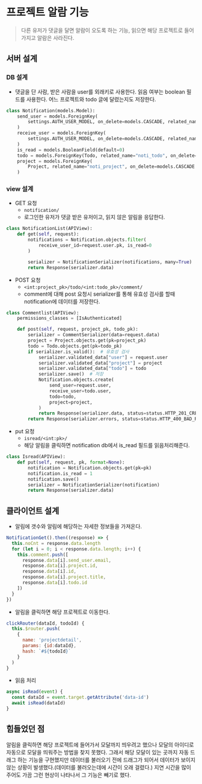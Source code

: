 # 프로젝트 알람 기능
> 다른 유저가 댓글을 달면 알람이 오도록 하는 기능, 읽으면 해당 프로젝트로 들어가지고 알람은 사라진다.

## 서버 설계
### DB 설계
- 댓글을 단 사람, 받은 사람을 user를 외래키로 사용한다. 읽음 여부는 boolean 필드를 사용한다. 어느 프로젝트와 todo 글에 달렸는지도 저장한다.
```python
class Notification(models.Model):
    send_user = models.ForeignKey(
        settings.AUTH_USER_MODEL, on_delete=models.CASCADE, related_name="send_user"
    )
    receive_user = models.ForeignKey(
        settings.AUTH_USER_MODEL, on_delete=models.CASCADE, related_name="receive_user"
    )
    is_read = models.BooleanField(default=0)
    todo = models.ForeignKey(Todo, related_name="noti_todo", on_delete=models.CASCADE)
    project = models.ForeignKey(
        Project, related_name="noti_project", on_delete=models.CASCADE
    )
```

### view 설계
- GET 요청
  - `notification/`
  - 로그인한 유저가 댓글 받은 유저이고, 읽지 않은 알림을 응답한다.
```python
class NotificationList(APIView):
    def get(self, request):
        notifications = Notification.objects.filter(
            receive_user_id=request.user.pk, is_read=0
        )

        serializer = NotificationSerializer(notifications, many=True)
        return Response(serializer.data)
```
- POST 요청
  - `<int:project_pk>/todo/<int:todo_pk>/comment/`
  - comment에 대해 post 요청시 serializer를 통해 유효성 검사를 할때 notification에 데이터를 저장한다.
```python
class Commentlist(APIView):
    permissions_classes = [IsAuthenticated]

    def post(self, request, project_pk, todo_pk):
        serializer = CommentSerializer(data=request.data)
        project = Project.objects.get(pk=project_pk)
        todo = Todo.objects.get(pk=todo_pk)
        if serializer.is_valid():  # 유효성 검사
            serializer.validated_data["user"] = request.user
            serializer.validated_data["project"] = project
            serializer.validated_data["todo"] = todo
            serializer.save()  # 저장
            Notification.objects.create(
                send_user=request.user,
                receive_user=todo.user,
                todo=todo,
                project=project,
            )
            return Response(serializer.data, status=status.HTTP_201_CREATED)
        return Response(serializer.errors, status=status.HTTP_400_BAD_REQUEST)
```

- put 요청
  - `isread/<int:pk>/`
  - 해당 알림을 클릭하면 notification db에서 is_read 필드를 읽음처리해준다.
```python
class Isread(APIView):
    def put(self, request, pk, format=None):
        notification = Notification.objects.get(pk=pk)
        notification.is_read = 1
        notification.save()
        serializer = NotificationSerializer(notification)
        return Response(serializer.data)
```

## 클라이언트 설계
- 알림에 갯수와 알림에 해당하는 자세한 정보들을 가져온다.
```js
NotificationGet().then((response) => {
  this.noCnt = response.data.length
  for (let i = 0; i < response.data.length; i++) {
    this.comment.push([
      response.data[i].send_user.email,
      response.data[i].project.id,
      response.data[i].id,
      response.data[i].project.title,
      response.data[i].todo.id
    ])
  }
})
```

- 알림을 클릭하면 해당 프로젝트로 이동한다.
```js
clickRouter(dataId, todoId) {
  this.$router.push(
    {
      name: 'projectdetail',
      params: {id:dataId},
      hash: `#${todoId}`
    }
  )
}
```
- 읽음 처리
```js
async isRead(event) {
  const dataId = event.target.getAttribute('data-id')
  await isRead(dataId)
}
```

## 힘들었던 점
알림을 클릭하면 해당 프로젝트에 들어가서 모달까지 띄우려고 했으나 모달의 아이디로 자동으로 모달을 띄워주는 방법을 찾지 못했다. 그래서 해당 모달이 있는 곳까지 자동 드래그 하는 기능을 구현했지만 데이터를 불러오기 전에 드래그가 되어서 데이터가 보이지 않는 상황이 발생했다.(데이터를 불러오는데에 시간이 오래 걸렸다.) 지연 시간을 많이 주어도 가끔 그런 현상이 나타나서 그 기능은 빼기로 했다.